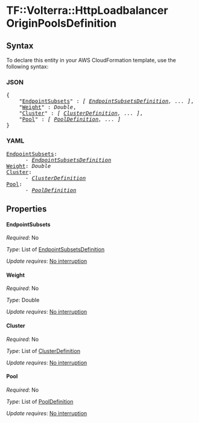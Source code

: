 # TF::Volterra::HttpLoadbalancer OriginPoolsDefinition

## Syntax

To declare this entity in your AWS CloudFormation template, use the following syntax:

### JSON

<pre>
{
    "<a href="#endpointsubsets" title="EndpointSubsets">EndpointSubsets</a>" : <i>[ <a href="endpointsubsetsdefinition.md">EndpointSubsetsDefinition</a>, ... ]</i>,
    "<a href="#weight" title="Weight">Weight</a>" : <i>Double</i>,
    "<a href="#cluster" title="Cluster">Cluster</a>" : <i>[ <a href="clusterdefinition.md">ClusterDefinition</a>, ... ]</i>,
    "<a href="#pool" title="Pool">Pool</a>" : <i>[ <a href="pooldefinition.md">PoolDefinition</a>, ... ]</i>
}
</pre>

### YAML

<pre>
<a href="#endpointsubsets" title="EndpointSubsets">EndpointSubsets</a>: <i>
      - <a href="endpointsubsetsdefinition.md">EndpointSubsetsDefinition</a></i>
<a href="#weight" title="Weight">Weight</a>: <i>Double</i>
<a href="#cluster" title="Cluster">Cluster</a>: <i>
      - <a href="clusterdefinition.md">ClusterDefinition</a></i>
<a href="#pool" title="Pool">Pool</a>: <i>
      - <a href="pooldefinition.md">PoolDefinition</a></i>
</pre>

## Properties

#### EndpointSubsets

_Required_: No

_Type_: List of <a href="endpointsubsetsdefinition.md">EndpointSubsetsDefinition</a>

_Update requires_: [No interruption](https://docs.aws.amazon.com/AWSCloudFormation/latest/UserGuide/using-cfn-updating-stacks-update-behaviors.html#update-no-interrupt)

#### Weight

_Required_: No

_Type_: Double

_Update requires_: [No interruption](https://docs.aws.amazon.com/AWSCloudFormation/latest/UserGuide/using-cfn-updating-stacks-update-behaviors.html#update-no-interrupt)

#### Cluster

_Required_: No

_Type_: List of <a href="clusterdefinition.md">ClusterDefinition</a>

_Update requires_: [No interruption](https://docs.aws.amazon.com/AWSCloudFormation/latest/UserGuide/using-cfn-updating-stacks-update-behaviors.html#update-no-interrupt)

#### Pool

_Required_: No

_Type_: List of <a href="pooldefinition.md">PoolDefinition</a>

_Update requires_: [No interruption](https://docs.aws.amazon.com/AWSCloudFormation/latest/UserGuide/using-cfn-updating-stacks-update-behaviors.html#update-no-interrupt)

